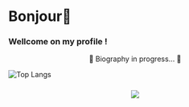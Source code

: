 # Bonjour👋

### Wellcome on my profile !

<p align="center">
   🚧 Biography in progress...  🚧
</p>




![Top Langs](https://github-readme-stats.vercel.app/api/top-langs/?username=ad882&hide=Makefile&layout=donut&bg_color=0d1117&text_color=c8c8ff&title_color=f2cb42&hide_border=true)




###

<p align="center">
  <a href="https://skillicons.dev">
    <img src="https://skillicons.dev/icons?i=c,py,mysql,html,css,vscode" />
  </a>
</p>


<!--
**Ad882/Ad882** is a ✨ _special_ ✨ repository because its `README.md` (this file) appears on your GitHub profile.

Here are some ideas to get you started:

- 🔭 I’m currently working on ...
- 🌱 I’m currently learning ...
- 👯 I’m looking to collaborate on ...
- 🤔 I’m looking for help with ...
- 💬 Ask me about ...
- 📫 How to reach me: ...
- 😄 Pronouns: ...
- ⚡ Fun fact: ...
-->
